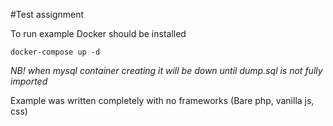 #Test assignment

To run example Docker should be installed

```docker-compose up -d```

*NB! when mysql container creating it will be down until dump.sql is not fully imported*

Example was written completely with no frameworks (Bare php, vanilla js, css) 
